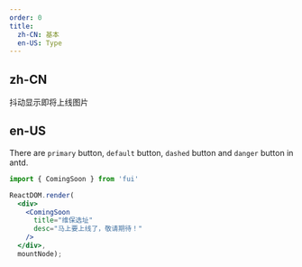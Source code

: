 ```yaml
---
order: 0
title:
  zh-CN: 基本
  en-US: Type
---
```


## zh-CN

抖动显示即将上线图片

## en-US

There are `primary` button, `default` button, `dashed` button and `danger` button in antd.

````jsx
import { ComingSoon } from 'fui'

ReactDOM.render(
  <div>
    <ComingSoon
      title="维保选址"
      desc="马上要上线了，敬请期待！"
    />
  </div>,
  mountNode);
````
